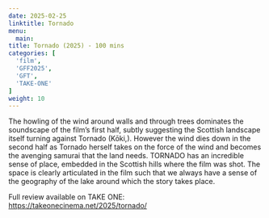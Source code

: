 ```yaml
---
date: 2025-02-25
linktitle: Tornado
menu:
  main:
title: Tornado (2025) - 100 mins
categories: [
  'film',
  'GFF2025',
  'GFT',
  'TAKE-ONE'
]
weight: 10
---
```


The howling of the wind around walls and through trees dominates the soundscape of the film’s first half, subtly suggesting the Scottish landscape itself turning against Tornado (Kōki,). However the wind dies down in the second half as Tornado herself takes on the force of the wind and becomes the avenging samurai that the land needs. TORNADO has an incredible sense of place, embedded in the Scottish hills where the film was shot. The space is clearly articulated in the film such that we always have a sense of the geography of the lake around which the story takes place.

Full review available on TAKE ONE: https://takeonecinema.net/2025/tornado/